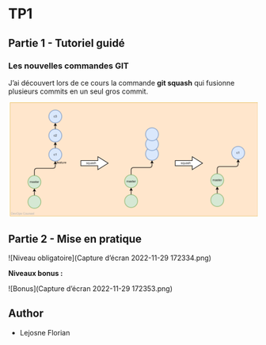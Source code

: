 # TP1
## Partie 1 - Tutoriel guidé

### Les nouvelles commandes GIT

J’ai découvert lors de ce cours la commande **git squash** qui fusionne plusieurs commits en un seul gros commit.

![Squash](git-squash.drawio.jpg)

## Partie 2 - Mise en pratique

![Niveau obligatoire](Capture d’écran 2022-11-29 172334.png)

**Niveaux bonus :**

![Bonus](Capture d’écran 2022-11-29 172353.png)

## Author

- Lejosne Florian


